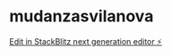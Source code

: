 # mudanzasvilanova

[Edit in StackBlitz next generation editor ⚡️](https://stackblitz.com/~/github.com/localseo365/mudanzasvilanova)